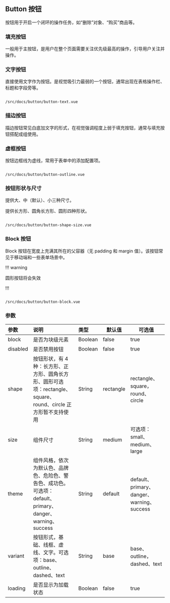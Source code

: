 ## Button 按钮

按钮用于开启一个闭环的操作任务，如“删除”对象、“购买”商品等。

### 填充按钮

一般用于主按钮，是用户在整个页面需要关注优先级最高的操作，引导用户关注并操作。

### 文字按钮

直接使用文字作为按钮。是视觉吸引力最弱的一个按钮，通常出现在表格操作栏、标题和字段旁等。

``` yhht-plus-demo

/src/docs/button/button-text.vue

```

### 描边按钮

描边按钮常见白底加文字的形式，在视觉强调程度上弱于填充按钮，通常与填充按钮搭配成组使用。

### 虚框按钮

按钮边框线为虚线，常用于表单中的添加配置项。

``` yhht-plus-demo

/src/docs/button/button-outline.vue

```
### 按钮形状与尺寸

提供大、中（默认）、小三种尺寸。

提供长方形、圆角长方形、圆形四种形状。

``` yhht-plus-demo

/src/docs/button/button-shape-size.vue

```

### Block 按钮

Block 按钮在宽度上充满其所在的父容器（无 padding 和 margin 值）。该按钮常见于移动端和一些表单场景中。

!!! warning 

圆形按钮将会失效

!!!

``` yhht-plus-demo

/src/docs/button/button-block.vue

```


### 参数

| 参数     | 说明                                                         | 类型    | 默认值    | 可选值                                     |
| :------- | :----------------------------------------------------------- | :------ | --------- | ------------------------------------------ |
| block    | 是否为块级元素                                               | Boolean | false     | true                                       |
| disabled | 是否禁用按钮                                                 | Boolean | false     | true                                       |
| shape    | 按钮形状，有 4 种：长方形、正方形、圆角长方形、圆形可选项：rectangle、square、round、circle 正方形暂不支持使用 | String  | rectangle | rectangle、square，round、circle           |
| size     | 组件尺寸                                                     | String  | medium    | 可选项：small、medium、large               |
| theme    | 组件风格，依次为默认色、品牌色、危险色、警告色、成功色。可选项：default、primary、danger、warning、success | String  | default   | default、primary、danger、warning、success |
| variant  | 按钮形式，基础、线框、虚线、文字。可选项：base、outline、dashed、text | String  | base      | base、outline，dashed、text                |
| loading  | 是否显示为加载状态                                           | Boolean | false     | true                                       |

